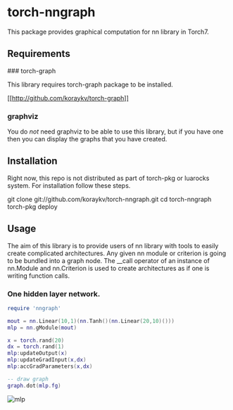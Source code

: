 
# torch-nngraph

This package provides graphical computation for nn library in Torch7.

## Requirements

### torch-graph

This library requires torch-graph package to be installed.

[[http://github.com/koraykv/torch-graph]]

### graphviz

You do *not* need graphviz to be able to use this library, but if you have one then you can display the graphs that you have created.

## Installation

Right now, this repo is not distributed as part of torch-pkg or luarocks system. For installation follow these steps.

git clone git://github.com/koraykv/torch-nngraph.git
cd torch-nngraph
torch-pkg deploy 


## Usage

The aim of this library is to provide users of nn library with tools to easily create complicated architectures. Any given nn module or criterion is going to be bundled into a graph node. The __call operator of an instance of nn.Module and nn.Criterion is used to create architectures as if one is writing function calls.

### One hidden layer network.

```lua
require 'nngraph'

mout = nn.Linear(10,1)(nn.Tanh()(nn.Linear(20,10)()))
mlp = nn.gModule(mout)

x = torch.rand(20)
dx = torch.rand(1)
mlp:updateOutput(x)
mlp:updateGradInput(x,dx)
mlp:accGradParameters(x,dx)

-- draw graph
graph.dot(mlp.fg)


```

![mlp](https://raw.github.com/koraykv/torch-nngraph/master/doc/mlp.svg)